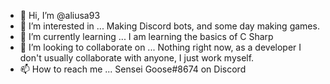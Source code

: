 - 👋 Hi, I’m @aliusa93
- 👀 I’m interested in ...
Making Discord bots, and some day making games.
- 🌱 I’m currently learning ...
I am learning the basics of C Sharp
- 💞️ I’m looking to collaborate on ...
Nothing right now, as a developer I don't usually collaborate with anyone, I just work myself.
- 📫 How to reach me ...
Sensei Goose#8674 on Discord

<!---
aliusa93/aliusa93 is a ✨ special ✨ repository because its `README.md` (this file) appears on your GitHub profile.
You can click the Preview link to take a look at your changes.
--->
